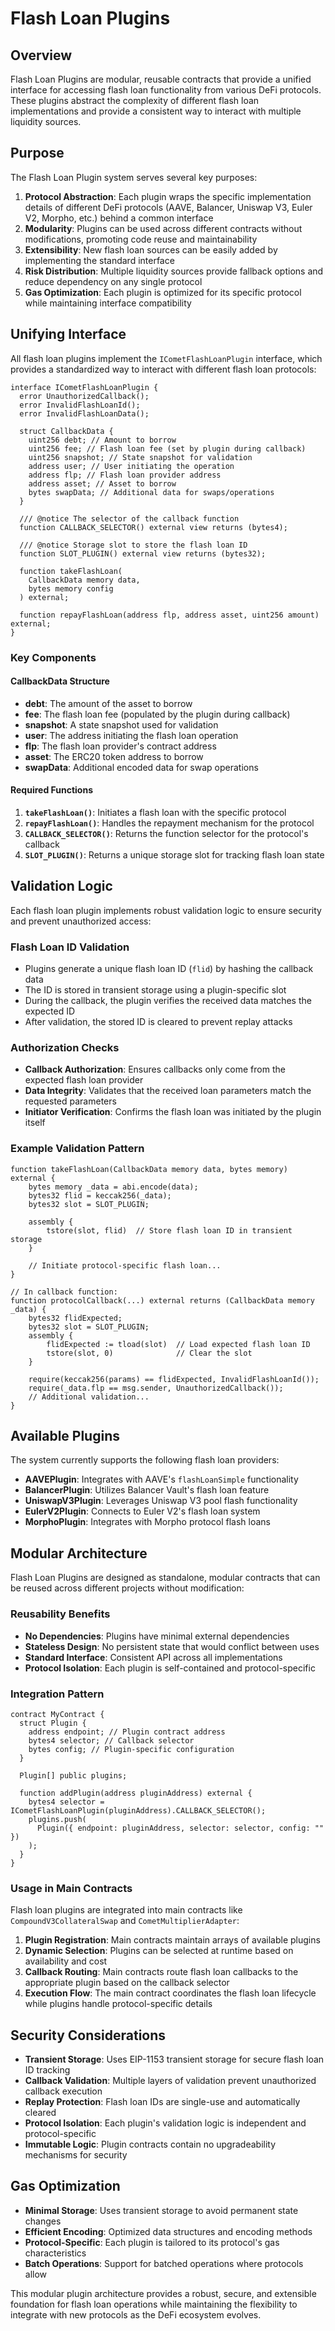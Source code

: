 # Flash Loan Plugins

## Overview

Flash Loan Plugins are modular, reusable contracts that provide a unified interface for accessing flash loan functionality from various DeFi protocols. These plugins abstract the complexity of different flash loan implementations and provide a consistent way to interact with multiple liquidity sources.

## Purpose

The Flash Loan Plugin system serves several key purposes:

1. **Protocol Abstraction**: Each plugin wraps the specific implementation details of different DeFi protocols (AAVE, Balancer, Uniswap V3, Euler V2, Morpho, etc.) behind a common interface
2. **Modularity**: Plugins can be used across different contracts without modifications, promoting code reuse and maintainability
3. **Extensibility**: New flash loan sources can be easily added by implementing the standard interface
4. **Risk Distribution**: Multiple liquidity sources provide fallback options and reduce dependency on any single protocol
5. **Gas Optimization**: Each plugin is optimized for its specific protocol while maintaining interface compatibility

## Unifying Interface

All flash loan plugins implement the `ICometFlashLoanPlugin` interface, which provides a standardized way to interact with different flash loan protocols:

```solidity
interface ICometFlashLoanPlugin {
  error UnauthorizedCallback();
  error InvalidFlashLoanId();
  error InvalidFlashLoanData();

  struct CallbackData {
    uint256 debt; // Amount to borrow
    uint256 fee; // Flash loan fee (set by plugin during callback)
    uint256 snapshot; // State snapshot for validation
    address user; // User initiating the operation
    address flp; // Flash loan provider address
    address asset; // Asset to borrow
    bytes swapData; // Additional data for swaps/operations
  }

  /// @notice The selector of the callback function
  function CALLBACK_SELECTOR() external view returns (bytes4);

  /// @notice Storage slot to store the flash loan ID
  function SLOT_PLUGIN() external view returns (bytes32);

  function takeFlashLoan(
    CallbackData memory data,
    bytes memory config
  ) external;

  function repayFlashLoan(address flp, address asset, uint256 amount) external;
}
```

### Key Components

#### CallbackData Structure

- **debt**: The amount of the asset to borrow
- **fee**: The flash loan fee (populated by the plugin during callback)
- **snapshot**: A state snapshot used for validation
- **user**: The address initiating the flash loan operation
- **flp**: The flash loan provider's contract address
- **asset**: The ERC20 token address to borrow
- **swapData**: Additional encoded data for swap operations

#### Required Functions

1. **`takeFlashLoan()`**: Initiates a flash loan with the specific protocol
2. **`repayFlashLoan()`**: Handles the repayment mechanism for the protocol
3. **`CALLBACK_SELECTOR()`**: Returns the function selector for the protocol's callback
4. **`SLOT_PLUGIN()`**: Returns a unique storage slot for tracking flash loan state

## Validation Logic

Each flash loan plugin implements robust validation logic to ensure security and prevent unauthorized access:

### Flash Loan ID Validation

- Plugins generate a unique flash loan ID (`flid`) by hashing the callback data
- The ID is stored in transient storage using a plugin-specific slot
- During the callback, the plugin verifies the received data matches the expected ID
- After validation, the stored ID is cleared to prevent replay attacks

### Authorization Checks

- **Callback Authorization**: Ensures callbacks only come from the expected flash loan provider
- **Data Integrity**: Validates that the received loan parameters match the requested parameters
- **Initiator Verification**: Confirms the flash loan was initiated by the plugin itself

### Example Validation Pattern

```solidity
function takeFlashLoan(CallbackData memory data, bytes memory) external {
    bytes memory _data = abi.encode(data);
    bytes32 flid = keccak256(_data);
    bytes32 slot = SLOT_PLUGIN;

    assembly {
        tstore(slot, flid)  // Store flash loan ID in transient storage
    }

    // Initiate protocol-specific flash loan...
}

// In callback function:
function protocolCallback(...) external returns (CallbackData memory _data) {
    bytes32 flidExpected;
    bytes32 slot = SLOT_PLUGIN;
    assembly {
        flidExpected := tload(slot)  // Load expected flash loan ID
        tstore(slot, 0)              // Clear the slot
    }

    require(keccak256(params) == flidExpected, InvalidFlashLoanId());
    require(_data.flp == msg.sender, UnauthorizedCallback());
    // Additional validation...
}
```

## Available Plugins

The system currently supports the following flash loan providers:

- **AAVEPlugin**: Integrates with AAVE's `flashLoanSimple` functionality
- **BalancerPlugin**: Utilizes Balancer Vault's flash loan feature
- **UniswapV3Plugin**: Leverages Uniswap V3 pool flash functionality
- **EulerV2Plugin**: Connects to Euler V2's flash loan system
- **MorphoPlugin**: Integrates with Morpho protocol flash loans

## Modular Architecture

Flash Loan Plugins are designed as standalone, modular contracts that can be reused across different projects without modification:

### Reusability Benefits

- **No Dependencies**: Plugins have minimal external dependencies
- **Stateless Design**: No persistent state that would conflict between uses
- **Standard Interface**: Consistent API across all implementations
- **Protocol Isolation**: Each plugin is self-contained and protocol-specific

### Integration Pattern

```solidity
contract MyContract {
  struct Plugin {
    address endpoint; // Plugin contract address
    bytes4 selector; // Callback selector
    bytes config; // Plugin-specific configuration
  }

  Plugin[] public plugins;

  function addPlugin(address pluginAddress) external {
    bytes4 selector = ICometFlashLoanPlugin(pluginAddress).CALLBACK_SELECTOR();
    plugins.push(
      Plugin({ endpoint: pluginAddress, selector: selector, config: "" })
    );
  }
}
```

### Usage in Main Contracts

Flash loan plugins are integrated into main contracts like `CompoundV3CollateralSwap` and `CometMultiplierAdapter`:

1. **Plugin Registration**: Main contracts maintain arrays of available plugins
2. **Dynamic Selection**: Plugins can be selected at runtime based on availability and cost
3. **Callback Routing**: Main contracts route flash loan callbacks to the appropriate plugin based on the callback selector
4. **Execution Flow**: The main contract coordinates the flash loan lifecycle while plugins handle protocol-specific details

## Security Considerations

- **Transient Storage**: Uses EIP-1153 transient storage for secure flash loan ID tracking
- **Callback Validation**: Multiple layers of validation prevent unauthorized callback execution
- **Replay Protection**: Flash loan IDs are single-use and automatically cleared
- **Protocol Isolation**: Each plugin's validation logic is independent and protocol-specific
- **Immutable Logic**: Plugin contracts contain no upgradeability mechanisms for security

## Gas Optimization

- **Minimal Storage**: Uses transient storage to avoid permanent state changes
- **Efficient Encoding**: Optimized data structures and encoding methods
- **Protocol-Specific**: Each plugin is tailored to its protocol's gas characteristics
- **Batch Operations**: Support for batched operations where protocols allow

This modular plugin architecture provides a robust, secure, and extensible foundation for flash loan operations while maintaining the flexibility to integrate with new protocols as the DeFi ecosystem evolves.
